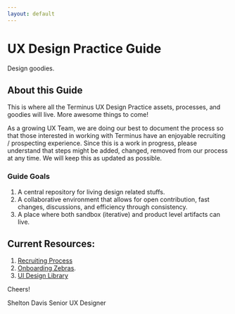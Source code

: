 ```yaml
---
layout: default
---
```


# UX Design Practice Guide
Design goodies.

## About this Guide
This is where all the Terminus UX Design Practice assets, processes, and goodies will live. More awesome things to come!

As a growing UX Team, we are doing our best to document the process so that those interested in working with Terminus have an enjoyable recruiting / prospecting experience. Since this is a work in progress, please understand that steps might be added, changed, removed from our process at any time. We will keep this as updated as possible.

### Guide Goals
1. A central repository for living design related stuffs.
2. A collaborative environment that allows for open contribution, fast changes, discussions, and efficiency through consistency.
3. A place where both sandbox (iterative) and product level artifacts can live.

## Current Resources:
1. [Recruiting Process](docs/UX-Recruiting.md)
2. [Onboarding Zebras](docs/UX-Onboarding-Mentoring.md).
3. [UI Design Library](https://github.com/GetTerminus/terminus-ui)

Cheers!

Shelton Davis
Senior UX Designer

